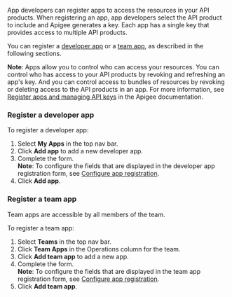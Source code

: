 App developers can register apps to access the resources in your API products. When registering an app, app developers select the API product to include and Apigee generates a key. Each app has a single key that provides access to multiple API products.

You can register a [developer app](#register-dev-app) or a [team app](#register-team-app), as described in the following sections.

**Note**: Apps allow you to control who can access your resources. You can control who has access to your API products by revoking and refreshing an app's key. And you can control access to bundles of resources by revoking or deleting access to the API products in an app. For more information, see [Register apps and managing API keys](https://docs.apigee.com/api-platform/publish/creating-apps-surface-your-api) in the Apigee documentation.

### Register a developer app

To register a developer app:

1. Select **My Apps** in the top nav bar.
2. Click **Add app** to add a new developer app.
3. Complete the form.  
**Note**: To configure the fields that are displayed in the developer app registration form, see [Configure app registration](configure-app-registration).
4. Click **Add app**.

### Register a team app

Team apps are accessible by all members of the team.

To register a team app:

1. Select **Teams** in the top nav bar.
2. Click **Team Apps** in the Operations column for the team.
3. Click **Add team app** to add a new app.
4. Complete the form.  
**Note**: To configure the fields that are displayed in the team app registration form, see [Configure app registration](configure-app-registration).
5. Click **Add team app**.